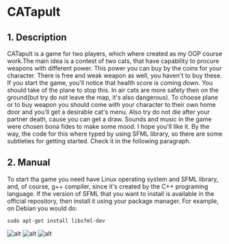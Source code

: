 # CATapult
## 1. Description
CATapult is a game for two players, which where created as my OOP course work.The main idea is a contest of two cats, that have capability to procure weapons with different power. This power you can buy by the coins for your character. There is free and weak weapon as well, you haven't to buy these. If you start the game, you'll notice that health score is coming down. You should take of the plane to stop this. In air cats are more safety then on the ground(but try do not leave the map, it's also dangerous). To choose plane or to buy weapon you should come with your character to their own home door and you'll get a desirable cat's menu. Also try do not die after your partner death, cause you can get a draw. Sounds and music in the game were chosen bona fides to make some mood. I hope you'll like it. By the way, the code for this where typed by using SFML library, so there are some subtleties for getting started. Check it in the following paragraph.
## 2. Manual
To start tha game you need have Linux operating system and SFML library, and, of course, g++ compiler, since it's created by the C++ programing language. If the version of SFML that you want to install is available in the official repository, then install it using your package manager. For example, on Debian you would do:

` sudo apt-get install libsfml-dev `


![alt](/Introduce_pctrs/img3.png)
![alt](/Introduce_pctrs/img1.png)
![alt](/Introduce_pctrs/img2.png)
